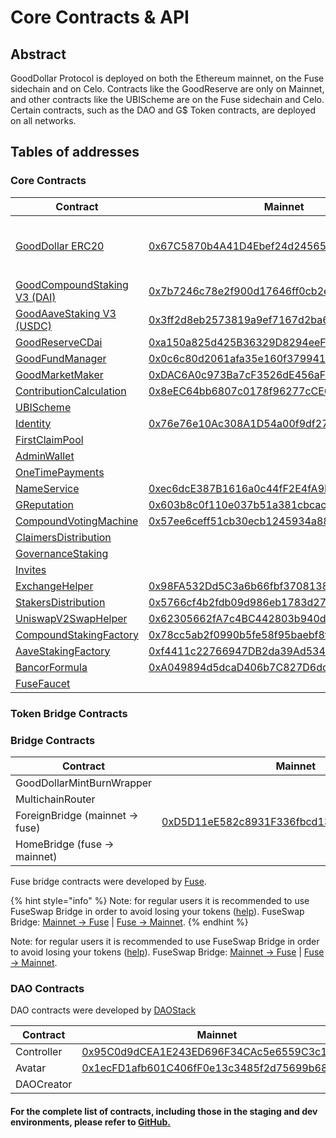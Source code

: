 # Core Contracts & API

## Abstract

GoodDollar Protocol is deployed on both the Ethereum mainnet, on the Fuse sidechain and on Celo. Contracts like the GoodReserve are only on Mainnet, and other contracts like the UBIScheme are on the Fuse sidechain and Celo. Certain contracts, such as the DAO and G$ Token contracts, are deployed on all networks.

## Tables of addresses

### Core Contracts

| Contract                                                                                               | Mainnet                                                                                                               | Fuse                                                                                                                                   | Celo                                                                                                                               | Source code                                                                                                                                                                                                                                                                       |
| ------------------------------------------------------------------------------------------------------ | --------------------------------------------------------------------------------------------------------------------- | -------------------------------------------------------------------------------------------------------------------------------------- | ---------------------------------------------------------------------------------------------------------------------------------- | --------------------------------------------------------------------------------------------------------------------------------------------------------------------------------------------------------------------------------------------------------------------------------- |
| [GoodDollar ERC20](../../protocol-v2/core-contracts-and-api/gooddollar.md)                             | [0x67C5870b4A41D4Ebef24d2456547A03F1f3e094B](https://etherscan.io/address/0x67C5870b4A41D4Ebef24d2456547A03F1f3e094B) | [0x495d133B938596C9984d462F007B676bDc57eCEC](https://explorer.fuse.io/address/0x495d133B938596C9984d462F007B676bDc57eCEC/transactions) | [0x62B8B11039FcfE5aB0C56E502b1C372A3d2a9c7A](https://explorer.celo.org/mainnet/address/0x62B8B11039FcfE5aB0C56E502b1C372A3d2a9c7A) | <p><a href="https://github.com/GoodDollar/GoodContracts/blob/master/contracts/token/GoodDollar.sol">GoodDollar.sol</a><br><a href="https://github.com/GoodDollar/GoodProtocol/blob/master/contracts/token/superfluid/SuperGoodDollar.sol">SuperGoodDollar.sol (celo only)</a></p> |
| [GoodCompoundStaking V3 (DAI)](../../protocol-v2/core-contracts-and-api/goodcompoundstaking-v2-dai.md) | [0x7b7246c78e2f900d17646ff0cb2ec47d6ba10754](https://etherscan.io/address/0x7b7246c78e2f900d17646ff0cb2ec47d6ba10754) |                                                                                                                                        |                                                                                                                                    | [GoodCompoundStakingV2.sol](https://github.com/GoodDollar/GoodProtocol/blob/master/contracts/staking/compound/GoodCompoundStakingV2.sol)                                                                                                                                          |
| [GoodAaveStaking V3 (USDC)](../../protocol-v2/core-contracts-and-api/goodaavestaking-v2-usdc.md)       | [0x3ff2d8eb2573819a9ef7167d2ba6fd6d31b17f4f](https://etherscan.io/address/0x3ff2d8eb2573819a9ef7167d2ba6fd6d31b17f4f) |                                                                                                                                        |                                                                                                                                    | [GoodAaveStakingV2.sol](https://github.com/GoodDollar/GoodProtocol/blob/master/contracts/staking/aave/GoodAaveStakingV2.sol)                                                                                                                                                      |
| [GoodReserveCDai](../../protocol-v2/core-contracts-and-api/goodreservecdai.md)                         | [0xa150a825d425B36329D8294eeF8bD0fE68f8F6E0](https://etherscan.io/address/0xa150a825d425B36329D8294eeF8bD0fE68f8F6E0) |                                                                                                                                        |                                                                                                                                    | [GoodReserveCDai.sol](https://github.com/GoodDollar/GoodProtocol/blob/master/contracts/reserve/GoodReserveCDai.sol)                                                                                                                                                               |
| [GoodFundManager](../../protocol-v2/core-contracts-and-api/goodfundmanager.md)                         | [0x0c6c80d2061afa35e160f3799411d83bdeea0a5a](https://etherscan.io/address/0x0c6c80d2061afa35e160f3799411d83bdeea0a5a) |                                                                                                                                        |                                                                                                                                    | [GoodFundManager.sol](https://github.com/GoodDollar/GoodProtocol/blob/master/contracts/staking/GoodFundManager.sol)                                                                                                                                                               |
| [GoodMarketMaker](../../protocol-v2/core-contracts-and-api/goodmarketmaker.md)                         | [0xDAC6A0c973Ba7cF3526dE456aFfA43AB421f659F](https://etherscan.io/address/0xDAC6A0c973Ba7cF3526dE456aFfA43AB421f659F) |                                                                                                                                        |                                                                                                                                    | [GoodMarketMaker.sol](https://github.com/GoodDollar/GoodProtocol/blob/master/contracts/reserve/GoodMarketMaker.sol)                                                                                                                                                               |
| [ContributionCalculation](../../protocol-v2/core-contracts-and-api/contributioncalculation.md)         | [0x8eEC64bb6807c0178f96277cCE6a334B4e565E5C](https://etherscan.io/address/0x8eEC64bb6807c0178f96277cCE6a334B4e565E5C) |                                                                                                                                        |                                                                                                                                    | [ContributionCalculation.sol](https://github.com/GoodDollar/GoodContracts/blob/master/stakingModel/contracts/ContributionCalculation.sol)                                                                                                                                         |
| [UBIScheme](../../protocol-v2/core-contracts-and-api/ubischeme.md)                                     |                                                                                                                       | [0xd253A5203817225e9768C05E5996d642fb96bA86](https://explorer.fuse.io/address/0xd253A5203817225e9768C05E5996d642fb96bA86/transactions) | [0x43d72Ff17701B2DA814620735C39C620Ce0ea4A1](https://explorer.celo.org/mainnet/address/0x43d72Ff17701B2DA814620735C39C620Ce0ea4A1) | [UBIScheme.sol](https://github.com/GoodDollar/GoodProtocol/blob/master/contracts/ubi/UBIScheme.sol)                                                                                                                                                                               |
| [Identity](../../protocol-v2/core-contracts-and-api/identity.md)                                       | [0x76e76e10Ac308A1D54a00f9df27EdCE4801F288b](https://etherscan.io/address/0x76e76e10Ac308A1D54a00f9df27EdCE4801F288b) | [0xFa8d865A962ca8456dF331D78806152d3aC5B84F](https://explorer.fuse.io/address/0xFa8d865A962ca8456dF331D78806152d3aC5B84F/transactions) | [0xC361A6E67822a0EDc17D899227dd9FC50BD62F42](https://explorer.celo.org/mainnet/address/0xC361A6E67822a0EDc17D899227dd9FC50BD62F42) | [Identity.sol](https://github.com/GoodDollar/GoodContracts/blob/master/contracts/identity/Identity.sol)                                                                                                                                                                           |
| [FirstClaimPool](../../protocol-v2/core-contracts-and-api/firstclaimpool.md)                           |                                                                                                                       | [0x18BcdF79A724648bF34eb06701be81bD072A2384](https://explorer.fuse.io/address/0x18BcdF79A724648bF34eb06701be81bD072A2384/transactions) |                                                                                                                                    | [FirstClaimPool.sol](https://github.com/GoodDollar/GoodContracts/blob/master/stakingModel/contracts/FirstClaimPool.sol)                                                                                                                                                           |
| [AdminWallet](../../protocol-v2/core-contracts-and-api/adminwallet.md)                                 |                                                                                                                       | [0x9F75dAcB77419b87f568d417eBc84346e134144E](https://explorer.fuse.io/address/0x9F75dAcB77419b87f568d417eBc84346e134144E/transactions) |                                                                                                                                    | [AdminWallet.sol](https://github.com/GoodDollar/GoodContracts/blob/master/contracts/wallet/AdminWallet.sol)                                                                                                                                                                       |
| [OneTimePayments](../../protocol-v2/core-contracts-and-api/onetimepayments.md)                         |                                                                                                                       | [0xd9Aa86e0Ddb932bD78ab8c71C1B98F83cF610Bd4](https://explorer.fuse.io/address/0xd9Aa86e0Ddb932bD78ab8c71C1B98F83cF610Bd4/transactions) |                                                                                                                                    | [OneTimePayments.sol](https://github.com/GoodDollar/GoodContracts/blob/master/contracts/dao/schemes/OneTimePayments.sol)                                                                                                                                                          |
| [NameService](../../protocol-v2/core-contracts-and-api/nameservice.md)                                 | [0xec6dcE387B1616a0c44fF2E4fA9E90E53Cf14eb0](https://etherscan.io/address/0xec6dcE387B1616a0c44fF2E4fA9E90E53Cf14eb0) | [0xec6dcE387B1616a0c44fF2E4fA9E90E53Cf14eb0](https://explorer.fuse.io/address/0xec6dcE387B1616a0c44fF2E4fA9E90E53Cf14eb0/transactions) | [0x0F5dB7a64A6a64052693676CA898EC7F7A94FF4e](https://explorer.celo.org/mainnet/address/0x0F5dB7a64A6a64052693676CA898EC7F7A94FF4e) | [NameService.sol](https://github.com/GoodDollar/GoodProtocol/blob/master/contracts/utils/NameService.sol)                                                                                                                                                                         |
| [GReputation](../../protocol-v2/core-contracts-and-api/greputation.md)                                 | [0x603b8c0f110e037b51a381cbcacabb8d6c6e4543](https://etherscan.io/address/0x603b8c0f110e037b51a381cbcacabb8d6c6e4543) | [0x603B8C0F110E037b51A381CBCacAbb8d6c6E4543](https://explorer.fuse.io/address/0x603B8C0F110E037b51A381CBCacAbb8d6c6E4543/transactions) | [0xa9000Aa66903b5E26F88Fa8462739CdCF7956EA6](https://explorer.celo.org/mainnet/address/0xa9000Aa66903b5E26F88Fa8462739CdCF7956EA6) | [GReputation.sol](https://github.com/GoodDollar/GoodProtocol/blob/master/contracts/governance/GReputation.sol)                                                                                                                                                                    |
| [CompoundVotingMachine](../../protocol-v2/core-contracts-and-api/compoundvotingmachine.md)             | [0x57ee6ceff51cb30ecb1245934a882c500fbec1e9](https://etherscan.io/address/0x57ee6ceff51cb30ecb1245934a882c500fbec1e9) | [0x57Ee6Ceff51CB30Ecb1245934a882c500Fbec1e9](https://explorer.fuse.io/address/0x57Ee6Ceff51CB30Ecb1245934a882c500Fbec1e9/transactions) |                                                                                                                                    | [CompoundVotingMachine.sol](https://github.com/GoodDollar/GoodProtocol/blob/master/contracts/governance/CompoundVotingMachine.sol)                                                                                                                                                |
| [ClaimersDistribution](../../protocol-v2/core-contracts-and-api/claimersdistribution.md)               |                                                                                                                       | [0x1aE4929090258A9D5000D98Cfb8A27174d345834](https://explorer.fuse.io/address/0x1aE4929090258A9D5000D98Cfb8A27174d345834/transactions) |                                                                                                                                    | [ClaimersDistribution.sol](https://github.com/GoodDollar/GoodProtocol/blob/master/contracts/governance/ClaimersDistribution.sol)                                                                                                                                                  |
| [GovernanceStaking](../../protocol-v2/core-contracts-and-api/governancestaking.md)                     |                                                                                                                       | [0xB7C3e738224625289C573c54d402E9Be46205546](https://explorer.fuse.io/address/0xB7C3e738224625289C573c54d402E9Be46205546/transactions) |                                                                                                                                    | [GovarnanceStaking.sol](https://github.com/GoodDollar/GoodProtocol/blob/master/contracts/governance/GovernanceStaking.sol)                                                                                                                                                        |
| [Invites](../../protocol-v2/core-contracts-and-api/invites.md)                                         |                                                                                                                       | [0xCa2F09c3ccFD7aD5cB9276918Bd1868f2b922ea0](https://explorer.fuse.io/address/0xCa2F09c3ccFD7aD5cB9276918Bd1868f2b922ea0/transactions) |                                                                                                                                    | [InvitesV1.sol](https://github.com/GoodDollar/GoodProtocol/blob/master/contracts/invite/InvitesV1.sol)                                                                                                                                                                            |
| [ExchangeHelper](../../protocol-v2/core-contracts-and-api/exchangehelper.md)                           | [0x98FA532Dd5C3a6b66fbf370813803192DE4e0abd](https://etherscan.io/address/0x98FA532Dd5C3a6b66fbf370813803192DE4e0abd) |                                                                                                                                        |                                                                                                                                    | [ExchangeHelper.sol](https://github.com/GoodDollar/GoodProtocol/blob/master/contracts/reserve/ExchangeHelper.sol)                                                                                                                                                                 |
| [StakersDistribution](../../protocol-v2/core-contracts-and-api/stakersdistribution.md)                 | [0x5766cf4b2fdb09d986eb1783d276013c224e28c8](https://etherscan.io/address/0x5766cf4b2fdb09d986eb1783d276013c224e28c8) |                                                                                                                                        |                                                                                                                                    | [StakersDistribution.sol](https://github.com/GoodDollar/GoodProtocol/blob/master/contracts/governance/StakersDistribution.sol)                                                                                                                                                    |
| [UniswapV2SwapHelper](../../protocol-v2/core-contracts-and-api/uniswapv2swaphelper.md)                 | [0x62305662fA7c4BC442803b940d9192DbDC92D710](https://etherscan.io/address/0x62305662fA7c4BC442803b940d9192DbDC92D710) |                                                                                                                                        |                                                                                                                                    | [UniswapV2SwapHelper.sol](https://github.com/GoodDollar/GoodProtocol/blob/master/contracts/staking/UniswapV2SwapHelper.sol)                                                                                                                                                       |
| [CompoundStakingFactory](../../protocol-v2/core-contracts-and-api/compoundstakingfactory.md)           | [0x78cc5ab2f0990b5fe58f95baebf8f37879534aeb](https://etherscan.io/address/0x78cc5ab2f0990b5fe58f95baebf8f37879534aeb) |                                                                                                                                        |                                                                                                                                    | [CompoundStakingFactory.sol](https://github.com/GoodDollar/GoodProtocol/blob/master/contracts/staking/compound/CompoundStakingFactory.sol)                                                                                                                                        |
| [AaveStakingFactory](../../protocol-v2/core-contracts-and-api/aavestakingfactory.md)                   | [0xf4411c22766947DB2da39Ad534A040b770B51153](https://etherscan.io/address/0xf4411c22766947DB2da39Ad534A040b770B51153) |                                                                                                                                        |                                                                                                                                    | [AaveStakingFactory.sol](https://github.com/GoodDollar/GoodProtocol/blob/master/contracts/staking/aave/AaveStakingFactory.sol)                                                                                                                                                    |
| [BancorFormula](broken-reference)                                                                      | [0xA049894d5dcaD406b7C827D6dc6A0B58CA4AE73a](https://etherscan.io/address/0xA049894d5dcaD406b7C827D6dc6A0B58CA4AE73a) |                                                                                                                                        |                                                                                                                                    | [BancorFormula.sol](https://github.com/GoodDollar/GoodProtocol/blob/master/contracts/utils/BancorFormula.sol)                                                                                                                                                                     |
| [FuseFaucet](../../protocol-v2/core-contracts-and-api/fusefaucet.md)                                   |                                                                                                                       | [0x01ab5966C1d742Ae0CFF7f14cC0F4D85156e83d9](https://explorer.fuse.io/address/0x01ab5966C1d742Ae0CFF7f14cC0F4D85156e83d9/transactions) |                                                                                                                                    | [FuseFaucet.sol](https://github.com/GoodDollar/GoodProtocol/blob/master/contracts/fuseFaucet/FuseFaucet.sol)                                                                                                                                                                      |

### Token Bridge Contracts

### Bridge Contracts

| Contract                        | Mainnet                                                                                                               | Fuse                                                                                                                      | Celo                                                                                                                               | Source code                                                                                                                                                                       |
| ------------------------------- | --------------------------------------------------------------------------------------------------------------------- | ------------------------------------------------------------------------------------------------------------------------- | ---------------------------------------------------------------------------------------------------------------------------------- | --------------------------------------------------------------------------------------------------------------------------------------------------------------------------------- |
| GoodDollarMintBurnWrapper       |                                                                                                                       |                                                                                                                           | [0x5566b6E4962BA83e05a426Ad89031ec18e9CadD3](https://explorer.celo.org/mainnet/address/0x5566b6E4962BA83e05a426Ad89031ec18e9CadD3) |                                                                                                                                                                                   |
| MultichainRouter                |                                                                                                                       |                                                                                                                           | [0xf27Ee99622C3C9b264583dACB2cCE056e194494f](https://explorer.celo.org/mainnet/address/0xf27Ee99622C3C9b264583dACB2cCE056e194494f) |                                                                                                                                                                                   |
| ForeignBridge (mainnet -> fuse) | [0xD5D11eE582c8931F336fbcd135e98CEE4DB8CCB0](https://etherscan.io/address/0xD5D11eE582c8931F336fbcd135e98CEE4DB8CCB0) |                                                                                                                           |                                                                                                                                    | [ForeignAMBErc677ToErc677.sol](https://github.com/fuseio/tokenbridge-contracts/blob/master/contracts/upgradeable\_contracts/amb\_erc677\_to\_erc677/ForeignAMBErc677ToErc677.sol) |
| HomeBridge (fuse -> mainnet)    |                                                                                                                       | [0xD39021DB018E2CAEadb4B2e6717D31550e7918D0](https://explorer.fuse.io/address/0xD39021DB018E2CAEadb4B2e6717D31550e7918D0) |                                                                                                                                    | [HomeAMBErc677ToErc677.sol](https://github.com/fuseio/tokenbridge-contracts/blob/master/contracts/upgradeable\_contracts/amb\_erc677\_to\_erc677/HomeAMBErc677ToErc677.sol)       |

Fuse bridge contracts were developed by [Fuse](https://fuse.io).

{% hint style="info" %}
Note: for regular users it is recommended to use FuseSwap Bridge in order to avoid losing your tokens ([help](https://docs.fuse.io/fuseswap/bridge-fuse-erc20-tokens)). FuseSwap Bridge: [Mainnet -> Fuse](https://fuseswap.com/#/bridge/0x67C5870b4A41D4Ebef24d2456547A03F1f3e094B) | [Fuse -> Mainnet](https://fuseswap.com/#/bridge/0x495d133B938596C9984d462F007B676bDc57eCEC).
{% endhint %}

Note: for regular users it is recommended to use FuseSwap Bridge in order to avoid losing your tokens ([help](https://docs.fuse.io/fuseswap/bridge-fuse-erc20-tokens)). FuseSwap Bridge: [Mainnet -> Fuse](https://fuseswap.com/#/bridge/0x67C5870b4A41D4Ebef24d2456547A03F1f3e094B) | [Fuse -> Mainnet](https://fuseswap.com/#/bridge/0x495d133B938596C9984d462F007B676bDc57eCEC).

### DAO Contracts

DAO contracts were developed by [DAOStack](https://daostack.io)

| Contract   | Mainnet                                                                                                               | Fuse                                                                                                                      | Celo                                                                                                                               | Source code                                                                                      |
| ---------- | --------------------------------------------------------------------------------------------------------------------- | ------------------------------------------------------------------------------------------------------------------------- | ---------------------------------------------------------------------------------------------------------------------------------- | ------------------------------------------------------------------------------------------------ |
| Controller | [0x95C0d9dCEA1E243ED696F34CAc5e6559C3c128a3](https://etherscan.io/address/0x95C0d9dCEA1E243ED696F34CAc5e6559C3c128a3) | [0xBcE053b99e22158f8B62f4DBFbEdE1f936b2D4e4](https://explorer.fuse.io/address/0xBcE053b99e22158f8B62f4DBFbEdE1f936b2D4e4) | [0x0be7C592374EE0bD0CcBFC76Be758a138BcaEc6E](https://explorer.celo.org/mainnet/address/0x0be7C592374EE0bD0CcBFC76Be758a138BcaEc6E) | [Controller.sol](http://github.com/daostack/arc/tree/master/contracts/controller/Controller.sol) |
| Avatar     | [0x1ecFD1afb601C406fF0e13c3485f2d75699b6817](https://etherscan.io/address/0x1ecFD1afb601C406fF0e13c3485f2d75699b6817) | [0xf96dADc6D71113F6500e97590760C924dA1eF70e](https://explorer.fuse.io/address/0xf96dADc6D71113F6500e97590760C924dA1eF70e) | [0x495d133B938596C9984d462F007B676bDc57eCEC](https://explorer.celo.org/mainnet/address/0x495d133B938596C9984d462F007B676bDc57eCEC) | [Avatar.sol](http://github.com/daostack/arc/tree/master/contracts/controller/Avatar.sol)         |
| DAOCreator |                                                                                                                       |                                                                                                                           | [0x76e76e10Ac308A1D54a00f9df27EdCE4801F288b](https://explorer.celo.org/mainnet/address/0x76e76e10Ac308A1D54a00f9df27EdCE4801F288b) |                                                                                                  |



#### For the complete list of contracts, including those in the staging and dev environments, please refer to [GitHub.](https://github.com/GoodDollar/GoodProtocol/blob/master/releases/deployment.json)

